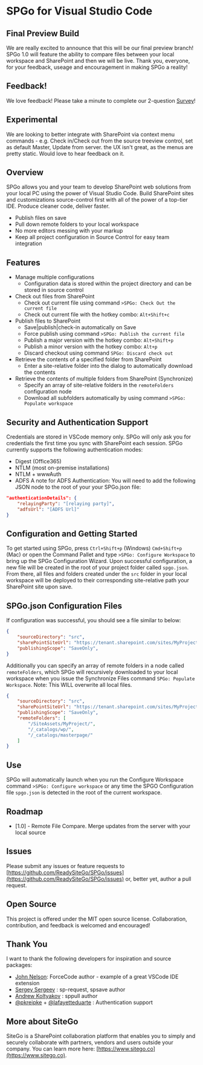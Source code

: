 # SPGo for Visual Studio Code

## Final Preview Build
We are really excited to announce that this will be our final preview branch! SPGo 1.0 will feature the ability to compare files between your local workspace and SharePoint and then we will be live. Thank you, everyone, for your feedback, useage and encouragement in making SPGo a reality!

## Feedback!
We love feedback! Please take a minute to complete our 2-question [Survey](https://forms.office.com/Pages/ResponsePage.aspx?id=DZb1uny9ZkKNWQyYu-wakJzz1QojmH9AnvOnKspXAdtUNFBVUVdYRTFQN00zOEFPQkFMT0EyMEpZUC4u)!

## Experimental
We are looking to better integrate with SharePoint via context menu commands - e.g. Check in/Check out from the source treeview control, set as default Master, Update from server. the UX isn't great, as the menus are pretty static. Would love to hear feedback on it.

## Overview
SPGo allows you and your team to develop SharePoint web solutions from your local PC using the power of Visual Studio Code. Build SharePoint sites and customizations source-control first with all of the power of a top-tier IDE. Produce cleaner code, deliver faster.
* Publish files on save
* Pull down remote folders to your local workspace
* No more editors messing with your markup 
* Keep all project configuration in Source Control for easy team integration

## Features
* Manage multiple configurations
    * Configuration data is stored within the project directory and can be stored in source control
* Check out files from SharePoint
    * Check out current file using command `>SPGo: Check Out the current file`
    * Check out current file with the hotkey combo: `Alt+Shift+c`
* Publish files to SharePoint
    * Save|publish|check-in automatically on Save
    * Force publish using command `>SPGo: Publish the current file`
    * Publish a major version with the hotkey combo: `Alt+Shift+p`
    * Publish a minor version with the hotkey combo: `Alt+p`
    * Discard checkout using command `SPGo: Discard check out`
* Retrieve the contents of a specified folder from SharePoint
    * Enter a site-relative folder into the dialog to automatically download the contents
* Retrieve the contents of multiple folders from SharePoint (Synchronize)
    * Specify an array of site-relative folders in the `remoteFolders` configuration node
    * Download all subfolders automatically by using command `>SPGo: Populate workspace`


## Security and Authentication Support
Credentials are stored in VSCode memory only. SPGo will only ask you for credentials the first time you sync with SharePoint each session. SPGo currently supports the following authentication modes:
* Digest (Office365)
* NTLM (most on-premise installations)
* NTLM + wwwAuth
* ADFS
A note for ADFS Authentication: You will need to add the following JSON node to the root of your your SPGo.json file:
```json
"authenticationDetails": {
    "relayingParty": "[relaying party]",
    "adfsUrl": "[ADFS Url]"
}
```

## Configuration and Getting Started
To get started using SPGo, press `Ctrl+Shift+p` (Windows) `Cmd+Shift+p` (Mac) or open the Command Pallet and type `>SPGo: Configure Workspace` to bring up the SPGo Configuration Wizard. Upon successful configuration, a new file will be created in the root of your project folder called `spgo.json`. From there, all files and folders created under the `src` folder in your local workspace will be deployed to their corresponding site-relative path your SharePoint site upon save.

## SPGo.json Configuration Files
If configuration was successful, you should see a file similar to below:

```json
{
    "sourceDirectory": "src",
    "sharePointSiteUrl": "https://tenant.sharepoint.com/sites/MyProject",
    "publishingScope": "SaveOnly",
} 
```

Additionally you can specify an array of remote folders in a node called `remoteFolders`, which SPGo will recursively downloaded to your local workspace when you issue the Synchronize Files command `SPGo: Populate Workspace`. Note: This WILL overwrite all local files.
```json
{
    "sourceDirectory": "src",
    "sharePointSiteUrl": "https://tenant.sharepoint.com/sites/MyProject",
    "publishingScope": "SaveOnly",
    "remoteFolders": [
        "/SiteAssets/MyProject/",
        "/_catalogs/wp/",
        "/_catalogs/masterpage/"
    ]
} 
```

## Use
SPGo will automatically launch when you run the Configure Workspace command `>SPGo: Configure workspace` or any time the SPGO Configuration file `spgo.json` is detected in the root of the current workspace.

## Roadmap
* [1.0] - Remote File Compare. Merge updates from the server with your local source


## Issues
Please submit any issues or feature requests to [https://github.com/ReadySiteGo/SPGo/issues](https://github.com/ReadySiteGo/SPGo/issues) or, better yet, author a pull request.

## Open Source
This project is offered under the MIT open source license. Collaboration, contribution, and feedback is welcomed and encouraged!

## Thank You
I want to thank the following developers for inspiration and source packages:
* [John Nelson](https://github.com/celador): ForceCode author - example of a great VSCode IDE extension
* [Sergey Sergeev](https://github.com/s-KaiNet) : sp-request, spsave author
* [Andrew Koltyakov](https://github.com/koltyakov) : sppull author
* [@pkreipke](https://github.com/pkreipke) + [@lafayetteduarte](https://github.com/lafayetteduarte) : Authentication support

## More about SiteGo
SiteGo is a SharePoint collaboration platform that enables you to simply and securely collaborate with partners, vendors and users outside your company. You can learn more here: [https://www.sitego.co](https://www.sitego.co).